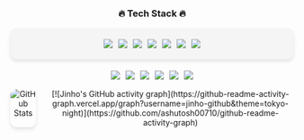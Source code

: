<div align="center">

<h3>🔥 Tech Stack 🔥</h3>

<div style="display: flex; justify-content: center; flex-wrap: wrap; gap: 10px; padding: 20px; background-color: #f5f5f5; border-radius: 12px; box-shadow: 0px 4px 6px rgba(0, 0, 0, 0.1);">
  <img src="https://img.shields.io/badge/HTML5-E34F26?style=for-the-badge&logo=html5&logoColor=white"/>
  <img src="https://img.shields.io/badge/CSS3-1572B6?style=for-the-badge&logo=css3&logoColor=white"/>
  <img src="https://img.shields.io/badge/JavaScript-F7DF1E?style=for-the-badge&logo=JavaScript&logoColor=black"/>
  <img src="https://img.shields.io/badge/Spring-6DB33F?style=for-the-badge&logo=Spring&logoColor=white"/>
  <img src="https://img.shields.io/badge/SpringBoot-6DB33F?style=for-the-badge&logo=SpringBoot&logoColor=white"/>
  <img src="https://img.shields.io/badge/Nuxt.js-00C58E?style=for-the-badge&logo=Nuxt.js&logoColor=white"/>
  <img src="https://img.shields.io/badge/PostgreSQL-336791?style=for-the-badge&logo=PostgreSQL&logoColor=white"/>
</div>

<div style="display: flex; justify-content: center; flex-wrap: wrap; gap: 10px; margin-top: 20px;">
  <img src="https://img.shields.io/badge/Notion-000000?style=for-the-badge&logo=Notion&logoColor=white"/>
  <img src="https://img.shields.io/badge/GitHub-181717?style=for-the-badge&logo=GitHub&logoColor=white"/>
  <img src="https://img.shields.io/badge/Git-F05032?style=for-the-badge&logo=Git&logoColor=white"/>
  <img src="https://img.shields.io/badge/Bitbucket-0052CC?style=for-the-badge&logo=Bitbucket&logoColor=white"/>
  <img src="https://img.shields.io/badge/Confluence-172B4D?style=for-the-badge&logo=Confluence&logoColor=white"/>
  <img src="https://img.shields.io/badge/Jira-0052CC?style=for-the-badge&logo=Jira&logoColor=white"/>
</div>

<br>

<div style="display: flex; justify-content: center; gap: 20px;">
  <img src="http://github-profile-summary-cards.vercel.app/api/cards/stats?username=jinho-github&theme=tokyonight" alt="GitHub Stats" style="box-shadow: 0px 4px 6px rgba(0, 0, 0, 0.1); border-radius: 12px;"/>
    [![Jinho's GitHub activity graph](https://github-readme-activity-graph.vercel.app/graph?username=jinho-github&theme=tokyo-night)](https://github.com/ashutosh00710/github-readme-activity-graph)
</div>



</div>
